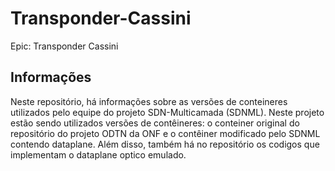 # Transponder-Cassini

Epic: Transponder Cassini

## Informações 

Neste repositório, há informações sobre as versões de 
conteineres utilizados pelo equipe do projeto SDN-Multicamada (SDNML). 
Neste projeto estão sendo utilizados versões de contêineres: o conteiner original 
do repositório do projeto ODTN da ONF e o contêiner modificado pelo SDNML contendo dataplane. 
Além disso, também há no repositório os codigos que implementam o dataplane optico emulado. 